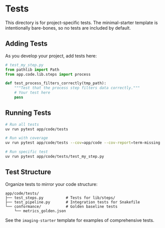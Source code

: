 # Tests

This directory is for project-specific tests. The minimal-starter template is intentionally bare-bones,
so no tests are included by default.

## Adding Tests

As you develop your project, add tests here:

```python
# test_my_step.py
from pathlib import Path
from app.code.lib.steps import process

def test_process_filters_correctly(tmp_path):
    """Test that the process step filters data correctly."""
    # Your test here
    pass
```

## Running Tests

```bash
# Run all tests
uv run pytest app/code/tests

# Run with coverage
uv run pytest app/code/tests --cov=app/code --cov-report=term-missing

# Run specific test
uv run pytest app/code/tests/test_my_step.py
```

## Test Structure

Organize tests to mirror your code structure:

```
app/code/tests/
├── test_steps.py          # Tests for lib/steps/
├── test_pipeline.py       # Integration tests for Snakefile
└── conformance/           # Golden baseline tests
    └── metrics_golden.json
```

See the `imaging-starter` template for examples of comprehensive tests.
